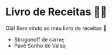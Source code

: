# Livro de Receitas :man_cook:

Olá! Bem vindo ao meu livro de receitas :wave:

- Strogonoff de carne;
- Pavê Sonho de Valsa;